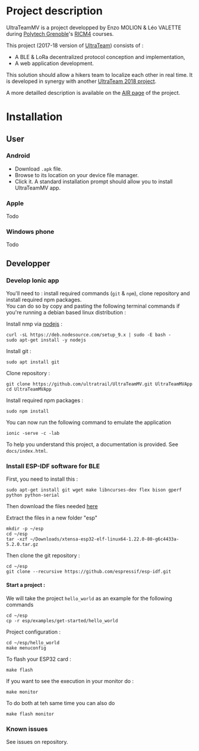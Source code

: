 # Project description #

UltraTeamMV is a project developped by Enzo MOLION & Léo VALETTE during [Polytech Grenoble](https://www.polytech-grenoble.fr/)'s [RICM4](https://www.polytech-grenoble.fr/menu-principal/formations/reseaux-informatiques-et-communication-multimedia/) courses.

This project (2017-18 version of [UltraTeam](https://air.imag.fr/index.php/UltraTeam)) consists of :

- A BLE & LoRa decentralized protocol conception and implementation,
- A web application development.

This solution should allow a hikers team to localize each other in real time.
It is developed in synergy with another [UltraTeam 2018 project](https://air.imag.fr/index.php/RICM4_2017_2018_-_UltraTeam_7.1).

A more detailled description is available on the [AIR page](https://air.imag.fr/index.php/RICM4_2017_2018_-_UltraTeamMV) of the project.

# Installation
## User
### Android

- Download ```.apk``` file.  
- Browse to its location on your device file manager.  
- Click it. A standard installation prompt should allow you to install UltraTeamMV app.  

### Apple
Todo

### Windows phone
Todo

## Developper
### Develop Ionic app
You'll need to : install required commands (```git``` & ```npm```), clone repository and install required npm packages.  
You can do so by copy and pasting the following terminal commands if you're running a debian based linux distribution :

Install nmp via [nodejs](https://nodejs.org/en/download/) :  
```  
curl -sL https://deb.nodesource.com/setup_9.x | sudo -E bash -  
sudo apt-get install -y nodejs
```  
Install git :  
```
sudo apt install git  
```  
Clone repository :  
```  
git clone https://github.com/ultratrail/UltraTeamMV.git UltraTeamMVApp  
cd UltraTeamMVApp  
```  
Install required npm packages :  
```
sudo npm install
```  

You can now run the following command to emulate the application  
```
ionic -serve -c -lab
```
To help you understand this project, a documentation is provided. See `docs/index.html`.
### Install ESP-IDF software for BLE
First, you need to install this :
```
sudo apt-get install git wget make libncurses-dev flex bison gperf python python-serial
```

Then download the files needed [here](https://dl.espressif.com/dl/xtensa-esp32-elf-linux64-1.22.0-80-g6c4433a-5.2.0.tar.gz)

Extract the files in a new folder "esp"
```
mkdir -p ~/esp
cd ~/esp
tar -xzf ~/Downloads/xtensa-esp32-elf-linux64-1.22.0-80-g6c4433a-5.2.0.tar.gz
```

Then clone the git repository :
```
cd ~/esp
git clone --recursive https://github.com/espressif/esp-idf.git
```

#### Start a project :
We will take the project ```hello_world``` as an example for the following commands
```
cd ~/esp
cp -r esp/examples/get-started/hello_world
```

Project configuration :
```
cd ~/esp/hello_world
make menuconfig
```

To flash your ESP32 card :
```
make flash
```

If you want to see the execution in your monitor do :
```
make monitor
```

To do both at teh same time you can also do
```
make flash monitor
```


### Known issues
See issues on repository.
